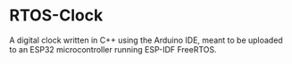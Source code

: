# RTOS-Clock
A digital clock written in C++ using the Arduino IDE, meant to be uploaded to an ESP32 microcontroller running ESP-IDF FreeRTOS.
